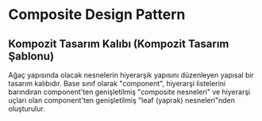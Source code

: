 # Composite Design Pattern
## Kompozit Tasarım Kalıbı (Kompozit Tasarım Şablonu)

Ağaç yapısında olacak nesnelerin hiyerarşik yapısını düzenleyen yapısal bir tasarım kalıbıdır. Base sınıf olarak "component", hiyerarşi listelerini barındıran component'ten genişletilmiş "composite nesneleri" ve hiyerarşi uçları olan component'ten genişletilmiş "leaf (yaprak) nesneleri"nden oluşturulur.